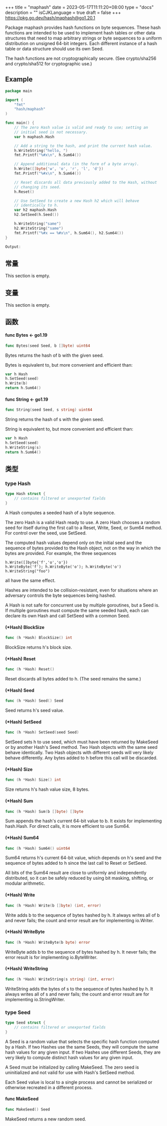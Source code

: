 +++
title = "maphash"
date = 2023-05-17T11:11:20+08:00
type = "docs"
description = ""
isCJKLanguage = true
draft = false
+++
https://pkg.go.dev/hash/maphash@go1.20.1



Package maphash provides hash functions on byte sequences. These hash functions are intended to be used to implement hash tables or other data structures that need to map arbitrary strings or byte sequences to a uniform distribution on unsigned 64-bit integers. Each different instance of a hash table or data structure should use its own Seed.

The hash functions are not cryptographically secure. (See crypto/sha256 and crypto/sha512 for cryptographic use.)

## Example
``` go 
package main

import (
	"fmt"
	"hash/maphash"
)

func main() {
	// The zero Hash value is valid and ready to use; setting an
	// initial seed is not necessary.
	var h maphash.Hash

	// Add a string to the hash, and print the current hash value.
	h.WriteString("hello, ")
	fmt.Printf("%#x\n", h.Sum64())

	// Append additional data (in the form of a byte array).
	h.Write([]byte{'w', 'o', 'r', 'l', 'd'})
	fmt.Printf("%#x\n", h.Sum64())

	// Reset discards all data previously added to the Hash, without
	// changing its seed.
	h.Reset()

	// Use SetSeed to create a new Hash h2 which will behave
	// identically to h.
	var h2 maphash.Hash
	h2.SetSeed(h.Seed())

	h.WriteString("same")
	h2.WriteString("same")
	fmt.Printf("%#x == %#x\n", h.Sum64(), h2.Sum64())
}

Output:
```

## 常量 

This section is empty.

## 变量

This section is empty.

## 函数

#### func Bytes  <- go1.19

``` go 
func Bytes(seed Seed, b []byte) uint64
```

Bytes returns the hash of b with the given seed.

Bytes is equivalent to, but more convenient and efficient than:

``` go 
var h Hash
h.SetSeed(seed)
h.Write(b)
return h.Sum64()
```

#### func String  <- go1.19

``` go 
func String(seed Seed, s string) uint64
```

String returns the hash of s with the given seed.

String is equivalent to, but more convenient and efficient than:

``` go 
var h Hash
h.SetSeed(seed)
h.WriteString(s)
return h.Sum64()
```

## 类型

### type Hash 

``` go 
type Hash struct {
	// contains filtered or unexported fields
}
```

A Hash computes a seeded hash of a byte sequence.

The zero Hash is a valid Hash ready to use. A zero Hash chooses a random seed for itself during the first call to a Reset, Write, Seed, or Sum64 method. For control over the seed, use SetSeed.

The computed hash values depend only on the initial seed and the sequence of bytes provided to the Hash object, not on the way in which the bytes are provided. For example, the three sequences

```
h.Write([]byte{'f','o','o'})
h.WriteByte('f'); h.WriteByte('o'); h.WriteByte('o')
h.WriteString("foo")
```

all have the same effect.

Hashes are intended to be collision-resistant, even for situations where an adversary controls the byte sequences being hashed.

A Hash is not safe for concurrent use by multiple goroutines, but a Seed is. If multiple goroutines must compute the same seeded hash, each can declare its own Hash and call SetSeed with a common Seed.

#### (*Hash) BlockSize 

``` go 
func (h *Hash) BlockSize() int
```

BlockSize returns h's block size.

#### (*Hash) Reset 

``` go 
func (h *Hash) Reset()
```

Reset discards all bytes added to h. (The seed remains the same.)

#### (*Hash) Seed 

``` go 
func (h *Hash) Seed() Seed
```

Seed returns h's seed value.

#### (*Hash) SetSeed 

``` go 
func (h *Hash) SetSeed(seed Seed)
```

SetSeed sets h to use seed, which must have been returned by MakeSeed or by another Hash's Seed method. Two Hash objects with the same seed behave identically. Two Hash objects with different seeds will very likely behave differently. Any bytes added to h before this call will be discarded.

#### (*Hash) Size 

``` go 
func (h *Hash) Size() int
```

Size returns h's hash value size, 8 bytes.

#### (*Hash) Sum 

``` go 
func (h *Hash) Sum(b []byte) []byte
```

Sum appends the hash's current 64-bit value to b. It exists for implementing hash.Hash. For direct calls, it is more efficient to use Sum64.

#### (*Hash) Sum64 

``` go 
func (h *Hash) Sum64() uint64
```

Sum64 returns h's current 64-bit value, which depends on h's seed and the sequence of bytes added to h since the last call to Reset or SetSeed.

All bits of the Sum64 result are close to uniformly and independently distributed, so it can be safely reduced by using bit masking, shifting, or modular arithmetic.

#### (*Hash) Write 

``` go 
func (h *Hash) Write(b []byte) (int, error)
```

Write adds b to the sequence of bytes hashed by h. It always writes all of b and never fails; the count and error result are for implementing io.Writer.

#### (*Hash) WriteByte 

``` go 
func (h *Hash) WriteByte(b byte) error
```

WriteByte adds b to the sequence of bytes hashed by h. It never fails; the error result is for implementing io.ByteWriter.

#### (*Hash) WriteString 

``` go 
func (h *Hash) WriteString(s string) (int, error)
```

WriteString adds the bytes of s to the sequence of bytes hashed by h. It always writes all of s and never fails; the count and error result are for implementing io.StringWriter.

### type Seed 

``` go 
type Seed struct {
	// contains filtered or unexported fields
}
```

A Seed is a random value that selects the specific hash function computed by a Hash. If two Hashes use the same Seeds, they will compute the same hash values for any given input. If two Hashes use different Seeds, they are very likely to compute distinct hash values for any given input.

A Seed must be initialized by calling MakeSeed. The zero seed is uninitialized and not valid for use with Hash's SetSeed method.

Each Seed value is local to a single process and cannot be serialized or otherwise recreated in a different process.

#### func MakeSeed 

``` go 
func MakeSeed() Seed
```

MakeSeed returns a new random seed.